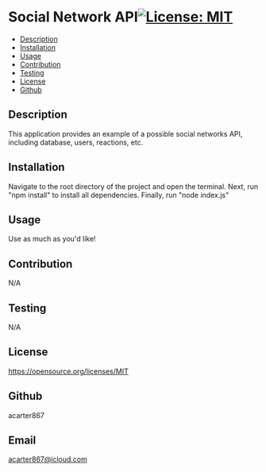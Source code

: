 # Social Network API[![License: MIT](https://img.shields.io/badge/License-MIT-yellow.svg)](https://opensource.org/licenses/MIT)

- [Description](#Description)
- [Installation](#Installation)
- [Usage](#Usage)
- [Contribution](#Contribution)
- [Testing](#Testing)
- [License](#License)
- [Github](#Github)


## Description
This application provides an example of a possible social networks API, including database, users, reactions, etc.

## Installation
Navigate to the root directory of the project and open the terminal. Next, run "npm install" to install all dependencies. Finally, run "node index.js"

## Usage
Use as much as you'd like!

## Contribution
N/A

## Testing
N/A

## License 
https://opensource.org/licenses/MIT

## Github
acarter867

## Email
acarter867@icloud.com


